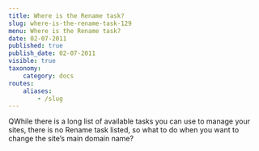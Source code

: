 ```yaml
---
title: Where is the Rename task?
slug: where-is-the-rename-task-129
menu: Where is the Rename task?
date: 02-07-2011
published: true
publish_date: 02-07-2011
visible: true
taxonomy:
    category: docs
routes:
    aliases:
        - /slug
---
```


<a name="intro-q"></a>

QWhile there is a long list of available tasks you can use to manage your sites, there is no Rename task listed, so what to do when you want to change the site’s main domain name?